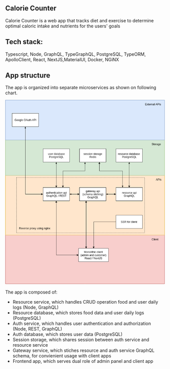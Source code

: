 ## Calorie Counter

Calorie Counter is a web app that tracks diet and exercise to determine optimal caloric intake and nutrients for the users' goals

## Tech stack:

Typescript, Node, GraphQL, TypeGraphQL, PostgreSQL, TypeORM, ApolloClient, React, NextJS,MaterialUI, Docker, NGiNX

## App structure

The app is organized into separate microservices as shown on following chart.

<p align="center">
<img src="https://raw.githubusercontent.com/WalenPiotr/calorie-counter-v2/master/cc-system-chart.png"/>
</p>

The app is composed of:
 - Resource service, which handles CRUD operation food and user daily logs (Node, GraphQL)
 - Resource database, which stores food data and user daily logs (PostgreSQL)
 - Auth service, which handles user authentication and authorization (Node, REST, GraphQL)
 - Auth database, which stores user data (PostgreSQL)
 - Session storage, which shares session between auth service and resource service
 - Gateway service, which stiches resource and auth service GraphQL schema, for convienient usage with client apps
 - Frontend app, which serves dual role of admin panel and client app
